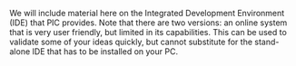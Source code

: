 We will include material here on the Integrated Development Environment (IDE) that PIC provides. Note that there are two versions: an online system that is very user friendly, but limited in its capabilities. This can be used to validate some of your ideas quickly, but cannot substitute for the stand-alone IDE that has to be installed on your PC. 
